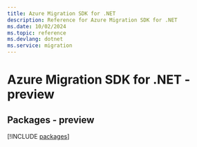 ```yaml
---
title: Azure Migration SDK for .NET
description: Reference for Azure Migration SDK for .NET
ms.date: 10/02/2024
ms.topic: reference
ms.devlang: dotnet
ms.service: migration
---
```

# Azure Migration SDK for .NET - preview
## Packages - preview
[!INCLUDE [packages](migration-index.md)]